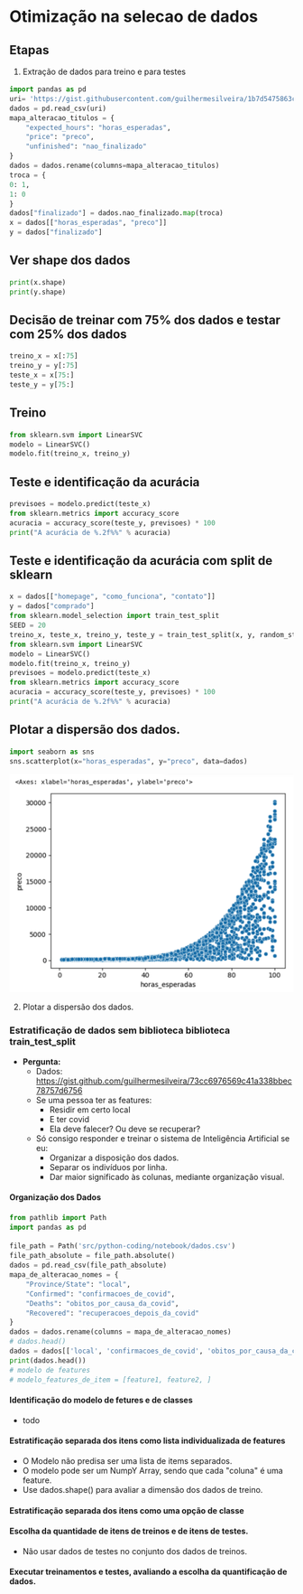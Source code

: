 # Otimização na selecao de dados

## Etapas
1. Extração de dados para treino e para testes
   
```python
import pandas as pd 
uri= 'https://gist.githubusercontent.com/guilhermesilveira/1b7d5475863c15f484ac495bd70975cf/raw/16aff7a0aee67e7c100a2a48b676a2d2d142f646/projects.csv'
dados = pd.read_csv(uri)
mapa_alteracao_titulos = {
    "expected_hours": "horas_esperadas",
    "price": "preco",
    "unfinished": "nao_finalizado"
}
dados = dados.rename(columns=mapa_alteracao_titulos)
troca = {
0: 1,
1: 0
}
dados["finalizado"] = dados.nao_finalizado.map(troca)
x = dados[["horas_esperadas", "preco"]]
y = dados["finalizado"]
```
## Ver shape dos dados
```python  
print(x.shape)
print(y.shape)
```

## Decisão de treinar com 75% dos dados e testar com 25% dos dados
```python
treino_x = x[:75]
treino_y = y[:75]
teste_x = x[75:]
teste_y = y[75:]
```  

## Treino
```python
from sklearn.svm import LinearSVC
modelo = LinearSVC()
modelo.fit(treino_x, treino_y)
```

## Teste e identificação da acurácia
```python
previsoes = modelo.predict(teste_x)
from sklearn.metrics import accuracy_score
acuracia = accuracy_score(teste_y, previsoes) * 100
print("A acurácia de %.2f%%" % acuracia)
```  

## Teste e identificação da acurácia com split de sklearn
```python
x = dados[["homepage", "como_funciona", "contato"]]
y = dados["comprado"]
from sklearn.model_selection import train_test_split
SEED = 20
treino_x, teste_x, treino_y, teste_y = train_test_split(x, y, random_state = SEED, test_size = 0.25)
from sklearn.svm import LinearSVC
modelo = LinearSVC()
modelo.fit(treino_x, treino_y)
previsoes = modelo.predict(teste_x)
from sklearn.metrics import accuracy_score
acuracia = accuracy_score(teste_y, previsoes) * 100
print("A acurácia de %.2f%%" % acuracia)
```  

## Plotar a dispersão dos dados.
```python
import seaborn as sns
sns.scatterplot(x="horas_esperadas", y="preco", data=dados)
```
![](./img/dispersao_para_otimizacao1.png)


2. Plotar a dispersão dos dados.

### Estratificação de dados sem biblioteca biblioteca train_test_split
- **Pergunta:**
    - Dados: https://gist.github.com/guilhermesilveira/73cc6976569c41a338bbec78757d6756
    - Se uma pessoa ter as features:
        - Residir em certo local
        - E ter covid
        - Ela deve falecer? Ou deve se recuperar?
    - Só consigo responder e treinar o sistema de Inteligência Artificial se eu:
        - Organizar a disposição dos dados.
        - Separar os indivíduos por linha.
        - Dar maior significado às colunas, mediante organização visual.
#### Organização dos Dados
```python
from pathlib import Path
import pandas as pd

file_path = Path('src/python-coding/notebook/dados.csv')
file_path_absolute = file_path.absolute()
dados = pd.read_csv(file_path_absolute)
mapa_de_alteracao_nomes = {
    "Province/State": "local",
    "Confirmed": "confirmacoes_de_covid",
    "Deaths": "obitos_por_causa_da_covid",
    "Recovered": "recuperacoes_depois_da_covid"
}
dados = dados.rename(columns = mapa_de_alteracao_nomes)
# dados.head()
dados = dados[['local', 'confirmacoes_de_covid', 'obitos_por_causa_da_covid', 'recuperacoes_depois_da_covid']]
print(dados.head())
# modelo de features
# modelo_features_de_item = [feature1, feature2, ]


```  
#### Identificação do modelo de fetures e de classes
- todo

#### Estratificação separada dos itens como lista individualizada de features
- O Modelo não predisa ser uma lista de items separados.
- O modelo pode ser um NumpY Array, sendo que cada "coluna" é uma feature. 
- Use dados.shape() para avaliar a dimensão dos dados de treino.

#### Estratificação separada dos itens como uma opção de classe

#### Escolha da quantidade de itens de treinos e de itens de testes.
- Não usar dados de testes no conjunto dos dados de treinos.

#### Executar treinamentos e testes, avaliando a escolha da quantificação de dados. 


